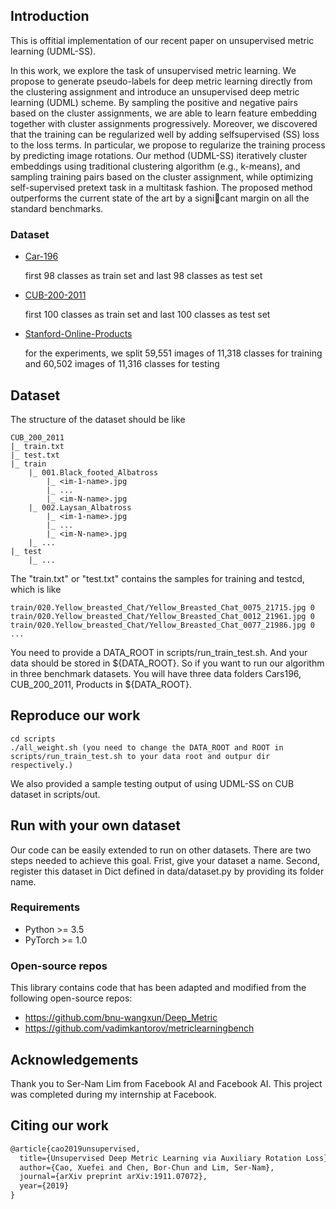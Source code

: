 ## Introduction 
This is offitial implementation of our recent paper on unsupervised metric learning (UDML-SS). 

In this work, we explore the task of unsupervised metric
learning. We propose to generate pseudo-labels for deep metric learning
directly from the clustering assignment and introduce an unsupervised
deep metric learning (UDML) scheme. By sampling the positive and negative
pairs based on the cluster assignments, we are able to learn feature
embedding together with cluster assignments progressively. Moreover,
we discovered that the training can be regularized well by adding selfsupervised
(SS) loss to the loss terms. In particular, we propose to regularize
the training process by predicting image rotations. Our method
(UDML-SS) iteratively cluster embeddings using traditional clustering
algorithm (e.g., k-means), and sampling training pairs based on the cluster
assignment, while optimizing self-supervised pretext task in a multitask
fashion. The proposed method outperforms the current state of the
art by a signicant margin on all the standard benchmarks.

### Dataset
- [Car-196](http://ai.stanford.edu/~jkrause/cars/car_devkit.tgz)

   first 98 classes as train set and last 98 classes as test set

- [CUB-200-2011](http://www.vision.caltech.edu/visipedia-data/CUB-200/images.tgz)

  first 100 classes as train set and last 100 classes as test set

- [Stanford-Online-Products](ftp://cs.stanford.edu/cs/cvgl/Stanford_Online_Products.zip)
  
  for the experiments, we split 59,551 images of 11,318 classes for training and 60,502 images of 11,316 classes for testing

## Dataset
The structure of the dataset should be like

```
CUB_200_2011
|_ train.txt
|_ test.txt
|_ train
    |_ 001.Black_footed_Albatross
        |_ <im-1-name>.jpg
        |_ ...
        |_ <im-N-name>.jpg
    |_ 002.Laysan_Albatross 
        |_ <im-1-name>.jpg
        |_ ...
        |_ <im-N-name>.jpg
    |_ ...
|_ test
    |_ ...
```
The "train.txt" or "test.txt" contains the samples for training and testcd, which is like
```
train/020.Yellow_breasted_Chat/Yellow_Breasted_Chat_0075_21715.jpg 0
train/020.Yellow_breasted_Chat/Yellow_Breasted_Chat_0012_21961.jpg 0
train/020.Yellow_breasted_Chat/Yellow_Breasted_Chat_0077_21986.jpg 0
...
```
You need to provide a DATA_ROOT in scripts/run_train_test.sh. And your data should be stored in 
${DATA_ROOT}. So if you want to run our algorithm in three benchmark datasets. You will have three data folders Cars196, CUB_200_2011, Products in ${DATA_ROOT}.

## Reproduce our work
```
cd scripts
./all_weight.sh (you need to change the DATA_ROOT and ROOT in scripts/run_train_test.sh to your data root and outpur dir respectively.)
```
We also provided a sample testing output of using UDML-SS on CUB dataset in scripts/out.

## Run with your own dataset
Our code can be easily extended to run on other datasets. There are two steps needed to achieve this goal. Frist, give your dataset a name. Second, register this dataset in Dict defined in data/dataset.py by providing its folder name. 

### Requirements
* Python >= 3.5
* PyTorch >= 1.0

### Open-source repos
This library contains code that has been adapted and modified from the following open-source repos:
- https://github.com/bnu-wangxun/Deep_Metric
- https://github.com/vadimkantorov/metriclearningbench

## Acknowledgements
Thank you to Ser-Nam Lim from Facebook AI and Facebook AI. This project was completed during my internship at Facebook. 

## Citing our work
```latex
@article{cao2019unsupervised,
  title={Unsupervised Deep Metric Learning via Auxiliary Rotation Loss},
  author={Cao, Xuefei and Chen, Bor-Chun and Lim, Ser-Nam},
  journal={arXiv preprint arXiv:1911.07072},
  year={2019}
}
```


 
    
